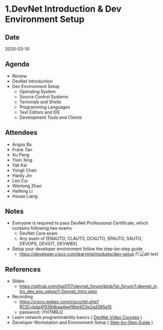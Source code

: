 # 1.DevNet Introduction & Dev Environment Setup

## Date
2020-03-10

## Agenda
* Review 
* DevNet Introduction
* Dev Environment Setup
  * Operating System
  * Source Control Systems
  * Terminals and Shells
  * Programming Languages
  * Text Editors and IDE
  * Development Tools and Clients

## Attendees
* Angus Ba
* Frank Tan
* Xu Peng
* Yixin Xing
* Yali Kai
* Yongli Chen
* Hardy Jin
* Leo Cui
* Wenlong Zhao
* Haifeng Li
* House Liang

## Notes
* Everyone is required to pass DevNet Professional Certificate, which contains following two exams
    * DevNet Core exam
    * Any exam of [ENAUTO, CLAUTO, DCAUTO, SPAUTO, SAUTO, DEVOPS, DEVIOT, DEVWBX]
* Setup your developer environment follow the step-be-step guide
    * https://developer.cisco.com/learning/modules/dev-setup
∏
![alt text](https://github.com/tqs0117/devnet_forum/blob/1st_forum/1.devnet_intro_dev_env_setup/devnet_tools.png "devnet_toolsπ")


## References
* Slides
    * https://github.com/tqs0117/devnet_forum/blob/1st_forum/1.devnet_intro_dev_env_setup/1-Devnet_Intro.pptx
* Recording
    * https://cisco.webex.com/cisco/ldr.php?RCID=bda4f938dbaa4eef9be923e2ad385a15
    * password: iYHTMRJ2
* Learn network programmability basics ( [DevNet Video Courses](https://developer.cisco.com/video/net-prog-basics/) )
* Developer Workstation and Environment Setup ( [Step-by-Step Guide](https://developer.cisco.com/learning/modules/dev-setup) )




